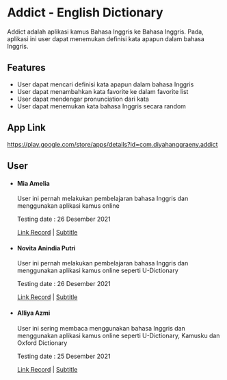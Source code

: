 # Addict - English Dictionary
Addict adalah aplikasi kamus Bahasa Inggris ke Bahasa Inggris. Pada, aplikasi ini user dapat menemukan definisi kata apapun dalam bahasa Inggris.

## Features
- User dapat mencari definisi kata apapun dalam bahasa Inggris
- User dapat menambahkan kata favorite ke dalam favorite list
- User dapat mendengar pronunciation dari kata
- User dapat menemukan kata bahasa Inggris secara random

## App Link
https://play.google.com/store/apps/details?id=com.diyahanggraeny.addict

## User
- #### Mia Amelia 
  
  User ini pernah melakukan pembelajaran bahasa Inggris dan menggunakan aplikasi kamus online
  
  Testing date : 26 Desember 2021
  
  [Link Record](https://youtu.be/yKyFMMBmcuU) | [Subtitle](https://github.com/diyahanggraeny/Addict/blob/master/subtitles/video%20recording%20mia.srt)
  
  
 - #### Novita Anindia Putri
    User ini pernah melakukan pembelajaran bahasa Inggris dan menggunakan aplikasi kamus online seperti U-Dictionary
  
    Testing date : 26 Desember 2021
  
    [Link Record](https://youtu.be/wIpgTOdydSU) | [Subtitle](https://github.com/diyahanggraeny/Addict/blob/master/subtitles/video%20recording%20novita.srt)
  
  
 - #### Alliya Azmi
  
    User ini sering membaca menggunakan bahasa Inggris dan menggunakan aplikasi kamus online seperti U-Dictionary, Kamusku dan Oxford Dictionary
  
    Testing date : 25 Desember 2021
  
    [Link Record](https://youtu.be/K9ldP5oqFVs) | [Subtitle](https://github.com/diyahanggraeny/Addict/blob/master/subtitles/video%20recording%20alliya.srt)




